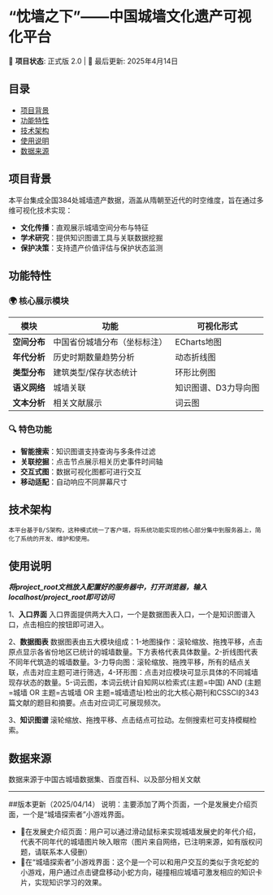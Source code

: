 # “忱墙之下”——中国城墙文化遗产可视化平台

📌 **项目状态**: 正式版 2.0  | 📅 最后更新: 2025年4月14日

## 目录
- [项目背景](#项目背景)
- [功能特性](#功能特性)
- [技术架构](#技术架构)
- [使用说明](#使用说明)
- [数据来源](#数据来源)

## 项目背景
本平台集成全国384处城墙遗产数据，涵盖从隋朝至近代的时空维度，旨在通过多维可视化技术实现：
- **文化传播**：直观展示城墙空间分布与特征
- **学术研究**：提供知识图谱工具与关联数据挖掘
- **保护决策**：支持遗产价值评估与保护状态监测

## 功能特性
### 🌍 核心展示模块
| 模块 | 功能 | 可视化形式 |
|------|------|------------|
| **空间分布** | 中国省份城墙分布（坐标标注） | ECharts地图 |
| **年代分析** | 历史时期数量趋势分析 | 动态折线图 |
| **类型分布** | 建筑类型/保存状态统计 | 环形比例图 |
| **语义网络** | 城墙关联 | 知识图谱、D3力导向图 |
| **文本分析** | 相关文献展示| 词云图 |

### 🔍 特色功能
- **智能搜索**：知识图谱支持查询与多条件过滤
- **关联挖掘**：点击节点展示相关历史事件时间轴
- **交互式图**：数据可视化图都可进行交互
- **移动适配**：自动响应不同屏幕尺寸

## 技术架构
	本平台基于B/S架构，这种模式统一了客户端，将系统功能实现的核心部分集中到服务器上，简化了系统的开发、维护和使用。

## 使用说明

***将project_root文档放入配置好的服务器中，打开浏览器，输入localhost/project_root即可访问***

1、**入口界面**
入口界面提供两大入口，一个是数据图表入口，一个是知识图谱入口，点击相应的按钮即可进入。

2、**数据图表**
数据图表由五大模块组成：1-地图操作：滚轮缩放、拖拽平移，点击原点显示各省份地区已统计的城墙数量。下方表格代表具体数量。2-折线图代表不同年代筑造的城墙数量。3-力导向图：滚轮缩放、拖拽平移，所有的结点关联，点击对应主题可进行筛选，4-环形图：点击对应模块可显示具体的不同城墙现存状态的数量。5-词云图，本词云统计自知网以检索式(主题=中国) AND (主题=城墙 OR 主题=古城墙 OR 主题=城墙遗址)检出的北大核心期刊和CSSCI的343篇文献的题目和摘要。点击对应词汇可展现频次。

3、**知识图谱** 滚轮缩放、拖拽平移、点击结点可拉动。左侧搜索栏可支持模糊检索。
## 数据来源
数据来源于中国古城墙数据集、百度百科、以及部分相关文献

***
##版本更新（2025/04/14）
说明：主要添加了两个页面，一个是发展史介绍页面，一个是“城墙探索者”小游戏界面。  
- 🧩在发展史介绍页面：用户可以通过滑动鼠标来实现城墙发展史的年代介绍，代表不同年代的城墙图片映入眼帘（图片来自网络，已注明来源，如有版权问题，请联系本人侵删）  
- 🤠在“城墙探索者”小游戏界面：这个是一个可以和用户交互的类似于贪吃蛇的小游戏，用户通过点击键盘移动小蛇方向，碰撞相应城墙可激发相应的知识卡片，实现知识学习的效果。

